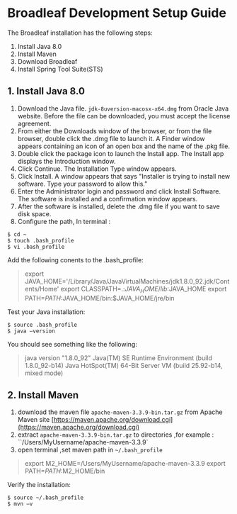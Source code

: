 # Broadleaf Development Setup Guide
The Broadleaf installation has the following steps:
1. Install Java 8.0
2. Install Maven
3. Download Broadleaf
4. Install Spring Tool Suite(STS)


## 1. Install Java 8.0
1.	Download the Java file.
`jdk-8uversion-macosx-x64.dmg` from Oracle Java website.
Before the file can be downloaded, you must accept the license agreement.
2.	From either the Downloads window of the browser, or from the file browser, double click the .dmg file to launch it.
A Finder window appears containing an icon of an open box and the name of the .pkg file.
3.	Double click the package icon to launch the Install app.
The Install app displays the Introduction window.
4.	Click Continue.
The Installation Type window appears.
5.	Click Install.
A window appears that says "Installer is trying to install new software. Type your password to allow this."
6.	Enter the Administrator login and password and click Install Software.
The software is installed and a confirmation window appears.
7.	After the software is installed, delete the .dmg file if you want to save disk space.
8.	Configure the path, In terminal :
```
$ cd ~
$ touch .bash_profile
$ vi .bash_profile
```
Add the following conents to the .bash_profile:
> export JAVA_HOME='/Library/Java/JavaVirtualMachines/jdk1.8.0_92.jdk/Contents/Home'
> export CLASSPATH=.:$JAVA_HOME/lib:$JAVA_HOME
> export PATH=$PATH:$JAVA_HOME/bin:$JAVA_HOME/jre/bin

Test your Java installation:
```
$ source .bash_profile
$ java –version
```
You should see something like the following:
> java version "1.8.0_92"
> Java(TM) SE Runtime Environment (build 1.8.0_92-b14)
> Java HotSpot(TM) 64-Bit Server VM (build 25.92-b14, mixed mode)

## 2. Install Maven
1.	download the maven file
`apache-maven-3.3.9-bin.tar.gz` from Apache Maven site  [https://maven.apache.org/download.cgi](https://maven.apache.org/download.cgi)
2.	extract `apache-maven-3.3.9-bin.tar.gz` to directories ,for example : ``/Users/MyUsername/apache-maven-3.3.9`
3.	open terminal ,set maven path in `~/.bash_profile`
> export M2_HOME=/Users/MyUsername/apache-maven-3.3.9
> export PATH=$PATH:$M2_HOME/bin

Verify the installation:
```
$ source ~/.bash_profile
$ mvn –v
```
